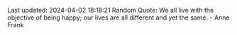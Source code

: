 Last updated: 2024-04-02 18:18:21
Random Quote: We all live with the objective of being happy; our lives are all different and yet the same. - Anne Frank